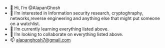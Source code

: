 - 👋 Hi, I’m @AlapanGhosh
- 👀 I’m interested in Information security research, cryptoghraphy, networks,reverse engineering and anything else that might put someone on a watchlist.
- 🌱 I’m currently learning everything listed above.
- 💞️ I’m looking to collaborate on everything listed above.
- 📫 alapanghosh7@gmail.com

<!---
ᚺᛖᛚᛚᛟ, ᛁ ᛊᛖᛖ ᛁᛟᚢ ᚠᛟᚢᚾᛞ ᛊᛟᛗᛖᚦᛁᛜ ᚦᚨᛏ ᛁᛟᚢ ᚹᛖᚱᛖᚾᛏ ᛊᚢᛈᛈᛟᛊᛖᛞ ᛏᛟ. ᛉᛖᚱᛟ ᛟᚾᛖ ᛉᛖᚱᛟ ᛟᚾᛖ ᛉᛖᚱᛟ ᛉᛖᚱᛟ ᛟᚾᛖ ᛟᚾᛖ ᚷᚨᛈ ᛉᛖᚱᛟ ᛟᚾᛖ ᛟᚾᛖ ᛉᛖᚱᛟ ᛟᚾᛖ ᛟᚾᛖ ᛟᚾᛖ ᛟᚾᛖ ᚷᚨᛈ ᛉᛖᚱᛟ ᛟᚾᛖ ᛟᚾᛖ ᛟᚾᛖ ᛉᛖᚱᛟ ᛉᛖᚱᛟ ᛟᚾᛖ ᛉᛖᚱᛟ ᚷᚨᛈ ᛉᛖᚱᛟ ᛟᚾᛖ ᛟᚾᛖ ᛟᚾᛖ ᛉᛖᚱᛟ ᛉᛖᚱᛟ ᛟᚾᛖ ᛉᛖᚱᛟ ᚷᚨᛈ ᛉᛖᚱᛟ ᛟᚾᛖ ᛟᚾᛖ ᛟᚾᛖ ᛟᚾᛖ ᛉᛖᚱᛟ ᛉᛖᚱᛟ ᛟᚾᛖ ᚷᚨᛈ ᛉᛖᚱᛟ ᛉᛖᚱᛟ ᛟᚾᛖ ᛉᛖᚱᛟ ᛟᚾᛖ ᛟᚾᛖ ᛉᛖᚱᛟ ᛉᛖᚱᛟ ᚷᚨᛈ ᛉᛖᚱᛟ ᛉᛖᚱᛟ ᛟᚾᛖ ᛉᛖᚱᛟ ᛉᛖᚱᛟ ᛉᛖᚱᛟ ᛉᛖᚱᛟ ᛉᛖᚱᛟ ᚷᚨᛈ ᛉᛖᚱᛟ ᛟᚾᛖ ᛟᚾᛖ ᛉᛖᚱᛟ ᛉᛖᚱᛟ ᛉᛖᚱᛟ ᛟᚾᛖ ᛉᛖᚱᛟ ᚷᚨᛈ ᛉᛖᚱᛟ ᛟᚾᛖ ᛟᚾᛖ ᛟᚾᛖ ᛉᛖᚱᛟ ᛟᚾᛖ ᛉᛖᚱᛟ ᛟᚾᛖ ᚷᚨᛈ ᛉᛖᚱᛟ ᛟᚾᛖ ᛟᚾᛖ ᛟᚾᛖ ᛉᛖᚱᛟ ᛟᚾᛖ ᛉᛖᚱᛟ ᛉᛖᚱᛟ ᚷᚨᛈ ᛉᛖᚱᛟ ᛉᛖᚱᛟ ᛟᚾᛖ ᛉᛖᚱᛟ ᛉᛖᚱᛟ ᛉᛖᚱᛟ ᛉᛖᚱᛟ ᛉᛖᚱᛟ ᚷᚨᛈ ᛉᛖᚱᛟ ᛟᚾᛖ ᛟᚾᛖ ᛟᚾᛖ ᛉᛖᚱᛟ ᛟᚾᛖ ᛉᛖᚱᛟ ᛉᛖᚱᛟ ᚷᚨᛈ ᛉᛖᚱᛟ ᛟᚾᛖ ᛟᚾᛖ ᛉᛖᚱᛟ ᛟᚾᛖ ᛉᛖᚱᛟ ᛉᛖᚱᛟ ᛉᛖᚱᛟ ᚷᚨᛈ ᛉᛖᚱᛟ ᛟᚾᛖ ᛟᚾᛖ ᛉᛖᚱᛟ ᛟᚾᛖ ᛉᛖᚱᛟ ᛉᛖᚱᛟ ᛟᚾᛖ ᚷᚨᛈ ᛉᛖᚱᛟ ᛟᚾᛖ ᛟᚾᛖ ᛟᚾᛖ ᛉᛖᚱᛟ ᛉᛖᚱᛟ ᛟᚾᛖ ᛟᚾᛖ ᚷᚨᛈ ᛉᛖᚱᛟ ᛉᛖᚱᛟ ᛟᚾᛖ ᛉᛖᚱᛟ ᛉᛖᚱᛟ ᛉᛖᚱᛟ ᛉᛖᚱᛟ ᛉᛖᚱᛟ ᚷᚨᛈ ᛉᛖᚱᛟ ᛟᚾᛖ ᛟᚾᛖ ᛟᚾᛖ ᛉᛖᚱᛟ ᛉᛖᚱᛟ ᛉᛖᚱᛟ ᛉᛖᚱᛟ ᚷᚨᛈ ᛉᛖᚱᛟ ᛟᚾᛖ ᛟᚾᛖ ᛟᚾᛖ ᛉᛖᚱᛟ ᛟᚾᛖ ᛉᛖᚱᛟ ᛟᚾᛖ ᚷᚨᛈ ᛉᛖᚱᛟ ᛟᚾᛖ ᛟᚾᛖ ᛟᚾᛖ ᛟᚾᛖ ᛉᛖᚱᛟ ᛟᚾᛖ ᛉᛖᚱᛟ ᚷᚨᛈ ᛉᛖᚱᛟ ᛟᚾᛖ ᛟᚾᛖ ᛟᚾᛖ ᛟᚾᛖ ᛉᛖᚱᛟ ᛟᚾᛖ ᛉᛖᚱᛟ ᚷᚨᛈ ᛉᛖᚱᛟ ᛟᚾᛖ ᛟᚾᛖ ᛉᛖᚱᛟ ᛟᚾᛖ ᛟᚾᛖ ᛉᛖᚱᛟ ᛉᛖᚱᛟ ᚷᚨᛈ ᛉᛖᚱᛟ ᛟᚾᛖ ᛟᚾᛖ ᛉᛖᚱᛟ ᛉᛖᚱᛟ ᛟᚾᛖ ᛉᛖᚱᛟ ᛟᚾᛖ ᚷᚨᛈ ᛉᛖᚱᛟ ᛉᛖᚱᛟ ᛟᚾᛖ ᛉᛖᚱᛟ ᛉᛖᚱᛟ ᛉᛖᚱᛟ ᛉᛖᚱᛟ ᛉᛖᚱᛟ ᚷᚨᛈ ᛉᛖᚱᛟ ᛟᚾᛖ ᛟᚾᛖ ᛉᛖᚱᛟ ᛟᚾᛖ ᛉᛖᚱᛟ ᛉᛖᚱᛟ ᛟᚾᛖ ᚷᚨᛈ ᛉᛖᚱᛟ ᛟᚾᛖ ᛟᚾᛖ ᛟᚾᛖ ᛉᛖᚱᛟ ᛉᛖᚱᛟ ᛟᚾᛖ ᛟᚾᛖ ᚷᚨᛈ ᛉᛖᚱᛟ ᛟᚾᛖ ᛟᚾᛖ ᛉᛖᚱᛟ ᛟᚾᛖ ᛟᚾᛖ ᛟᚾᛖ ᛉᛖᚱᛟ ᚷᚨᛈ ᛉᛖᚱᛟ ᛟᚾᛖ ᛟᚾᛖ ᛟᚾᛖ ᛉᛖᚱᛟ ᛟᚾᛖ ᛉᛖᚱᛟ ᛉᛖᚱᛟ ᚷᚨᛈ ᛉᛖᚱᛟ ᛉᛖᚱᛟ ᛟᚾᛖ ᛉᛖᚱᛟ ᛉᛖᚱᛟ ᛉᛖᚱᛟ ᛉᛖᚱᛟ ᛉᛖᚱᛟ ᚷᚨᛈ ᛉᛖᚱᛟ ᛟᚾᛖ ᛟᚾᛖ ᛉᛖᚱᛟ ᛉᛖᚱᛟ ᛉᛖᚱᛟ ᛟᚾᛖ ᛟᚾᛖ ᚷᚨᛈ ᛉᛖᚱᛟ ᛟᚾᛖ ᛟᚾᛖ ᛉᛖᚱᛟ ᛟᚾᛖ ᛟᚾᛖ ᛟᚾᛖ ᛟᚾᛖ ᚷᚨᛈ ᛉᛖᚱᛟ ᛟᚾᛖ ᛟᚾᛖ ᛉᛖᚱᛟ ᛟᚾᛖ ᛟᚾᛖ ᛉᛖᚱᛟ ᛟᚾᛖ ᚷᚨᛈ ᛉᛖᚱᛟ ᛟᚾᛖ ᛟᚾᛖ ᛟᚾᛖ ᛉᛖᚱᛟ ᛉᛖᚱᛟ ᛉᛖᚱᛟ ᛉᛖᚱᛟ ᚷᚨᛈ ᛉᛖᚱᛟ ᛟᚾᛖ ᛟᚾᛖ ᛉᛖᚱᛟ ᛟᚾᛖ ᛟᚾᛖ ᛉᛖᚱᛟ ᛉᛖᚱᛟ ᚷᚨᛈ ᛉᛖᚱᛟ ᛟᚾᛖ ᛟᚾᛖ ᛉᛖᚱᛟ ᛉᛖᚱᛟ ᛟᚾᛖ ᛉᛖᚱᛟ ᛟᚾᛖ ᚷᚨᛈ ᛉᛖᚱᛟ ᛟᚾᛖ ᛟᚾᛖ ᛟᚾᛖ ᛉᛖᚱᛟ ᛟᚾᛖ ᛉᛖᚱᛟ ᛉᛖᚱᛟ ᚷᚨᛈ ᛉᛖᚱᛟ ᛟᚾᛖ ᛟᚾᛖ ᛉᛖᚱᛟ ᛉᛖᚱᛟ ᛟᚾᛖ ᛉᛖᚱᛟ ᛟᚾᛖ ᚷᚨᛈ ᛉᛖᚱᛟ ᛉᛖᚱᛟ ᛟᚾᛖ ᛉᛖᚱᛟ ᛉᛖᚱᛟ ᛉᛖᚱᛟ ᛉᛖᚱᛟ ᛉᛖᚱᛟ ᚷᚨᛈ ᛉᛖᚱᛟ ᛟᚾᛖ ᛟᚾᛖ ᛟᚾᛖ ᛟᚾᛖ ᛉᛖᚱᛟ ᛉᛖᚱᛟ ᛟᚾᛖ ᚷᚨᛈ ᛉᛖᚱᛟ ᛟᚾᛖ ᛟᚾᛖ ᛉᛖᚱᛟ ᛉᛖᚱᛟ ᛟᚾᛖ ᛉᛖᚱᛟ ᛟᚾᛖ ᚷᚨᛈ ᛉᛖᚱᛟ ᛟᚾᛖ ᛟᚾᛖ ᛟᚾᛖ ᛉᛖᚱᛟ ᛟᚾᛖ ᛉᛖᚱᛟ ᛉᛖᚱᛟ
--->
